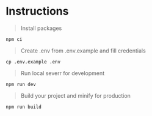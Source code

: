 # Instructions

> Install packages

```
npm ci
```

> Create .env from .env.example and fill credentials

```
cp .env.example .env
```

> Run local severr for development

```
npm run dev
```

> Build your project and minify for production

```
npm run build
```
